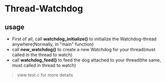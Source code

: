 # Thread-Watchdog

## usage

- First of all, call **watchdog_initialize()** to initialize the Watchdog-thread anywhere(Normally, in "main" function)
- call **new_watchdog()** to create a new Watchdog for your thread(must called in the thread to watch)
- call **watchdog_feed()** to feed the dog attached to your thread(the same, must called in thread to watch)

> view test.c for more details

